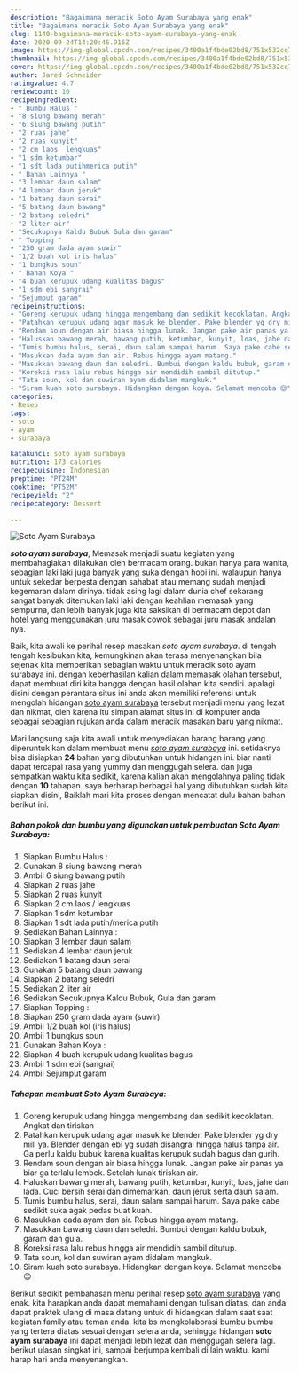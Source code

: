 ```yaml
---
description: "Bagaimana meracik Soto Ayam Surabaya yang enak"
title: "Bagaimana meracik Soto Ayam Surabaya yang enak"
slug: 1140-bagaimana-meracik-soto-ayam-surabaya-yang-enak
date: 2020-09-24T14:20:46.916Z
image: https://img-global.cpcdn.com/recipes/3400a1f4bde02bd8/751x532cq70/soto-ayam-surabaya-foto-resep-utama.jpg
thumbnail: https://img-global.cpcdn.com/recipes/3400a1f4bde02bd8/751x532cq70/soto-ayam-surabaya-foto-resep-utama.jpg
cover: https://img-global.cpcdn.com/recipes/3400a1f4bde02bd8/751x532cq70/soto-ayam-surabaya-foto-resep-utama.jpg
author: Jared Schneider
ratingvalue: 4.7
reviewcount: 10
recipeingredient:
- " Bumbu Halus "
- "8 siung bawang merah"
- "6 siung bawang putih"
- "2 ruas jahe"
- "2 ruas kunyit"
- "2 cm laos  lengkuas"
- "1 sdm ketumbar"
- "1 sdt lada putihmerica putih"
- " Bahan Lainnya "
- "3 lembar daun salam"
- "4 lembar daun jeruk"
- "1 batang daun serai"
- "5 batang daun bawang"
- "2 batang seledri"
- "2 liter air"
- "Secukupnya Kaldu Bubuk Gula dan garam"
- " Topping "
- "250 gram dada ayam suwir"
- "1/2 buah kol iris halus"
- "1 bungkus soun"
- " Bahan Koya "
- "4 buah kerupuk udang kualitas bagus"
- "1 sdm ebi sangrai"
- "Sejumput garam"
recipeinstructions:
- "Goreng kerupuk udang hingga mengembang dan sedikit kecoklatan. Angkat dan tiriskan"
- "Patahkan kerupuk udang agar masuk ke blender. Pake blender yg dry mill ya. Blender dengan ebi yg sudah disangrai hingga halus tanpa air. Ga perlu kaldu bubuk karena kualitas kerupuk sudah bagus dan gurih."
- "Rendam soun dengan air biasa hingga lunak. Jangan pake air panas ya biar ga terlalu lembek. Setelah lunak tiriskan air."
- "Haluskan bawang merah, bawang putih, ketumbar, kunyit, loas, jahe dan lada. Cuci bersih serai dan dimemarkan, daun jeruk serta daun salam."
- "Tumis bumbu halus, serai, daun salam sampai harum. Saya pake cabe sedikit suka agak pedas buat kuah."
- "Masukkan dada ayam dan air. Rebus hingga ayam matang."
- "Masukkan bawang daun dan seledri. Bumbui dengan kaldu bubuk, garam dan gula."
- "Koreksi rasa lalu rebus hingga air mendidih sambil ditutup."
- "Tata soun, kol dan suwiran ayam didalam mangkuk."
- "Siram kuah soto surabaya. Hidangkan dengan koya. Selamat mencoba 😊"
categories:
- Resep
tags:
- soto
- ayam
- surabaya

katakunci: soto ayam surabaya 
nutrition: 173 calories
recipecuisine: Indonesian
preptime: "PT24M"
cooktime: "PT52M"
recipeyield: "2"
recipecategory: Dessert

---
```



![Soto Ayam Surabaya](https://img-global.cpcdn.com/recipes/3400a1f4bde02bd8/751x532cq70/soto-ayam-surabaya-foto-resep-utama.jpg)

<b><i>soto ayam surabaya</i></b>, Memasak menjadi suatu kegiatan yang membahagiakan dilakukan oleh bermacam orang. bukan hanya para wanita, sebagian laki laki juga banyak yang suka dengan hobi ini. walaupun hanya untuk sekedar berpesta dengan sahabat atau memang sudah menjadi kegemaran dalam dirinya. tidak asing lagi dalam dunia chef sekarang sangat banyak ditemukan laki laki dengan keahlian memasak yang sempurna, dan lebih banyak juga kita saksikan di bermacam depot dan hotel yang menggunakan juru masak cowok sebagai juru masak andalan nya.



Baik, kita awali ke perihal resep masakan <i>soto ayam surabaya</i>. di tengah tengah kesibukan kita, kemungkinan akan terasa menyenangkan bila sejenak kita memberikan sebagian waktu untuk meracik soto ayam surabaya ini. dengan keberhasilan kalian dalam memasak olahan tersebut, dapat membuat diri kita bangga dengan hasil olahan kita sendiri. apalagi disini dengan perantara situs ini anda akan memiliki referensi untuk mengolah hidangan <u>soto ayam surabaya</u> tersebut menjadi menu yang lezat dan nikmat, oleh karena itu simpan alamat situs ini di komputer anda sebagai sebagian rujukan anda dalam meracik masakan baru yang nikmat.


Mari langsung saja kita awali untuk menyediakan barang barang yang diperuntuk kan dalam membuat menu <u><i>soto ayam surabaya</i></u> ini. setidaknya bisa disiapkan <b>24</b> bahan yang dibutuhkan untuk hidangan ini. biar nanti dapat tercapai rasa yang yummy dan menggugah selera. dan juga sempatkan waktu kita sedikit, karena kalian akan mengolahnya paling tidak dengan <b>10</b> tahapan. saya berharap berbagai hal yang dibutuhkan sudah kita siapkan disini, Baiklah mari kita proses dengan mencatat dulu bahan bahan berikut ini.

<!--inarticleads1-->

##### Bahan pokok dan bumbu yang digunakan untuk pembuatan Soto Ayam Surabaya:

1. Siapkan  Bumbu Halus :
1. Gunakan 8 siung bawang merah
1. Ambil 6 siung bawang putih
1. Siapkan 2 ruas jahe
1. Siapkan 2 ruas kunyit
1. Siapkan 2 cm laos / lengkuas
1. Siapkan 1 sdm ketumbar
1. Siapkan 1 sdt lada putih/merica putih
1. Sediakan  Bahan Lainnya :
1. Siapkan 3 lembar daun salam
1. Sediakan 4 lembar daun jeruk
1. Sediakan 1 batang daun serai
1. Gunakan 5 batang daun bawang
1. Siapkan 2 batang seledri
1. Sediakan 2 liter air
1. Sediakan Secukupnya Kaldu Bubuk, Gula dan garam
1. Siapkan  Topping :
1. Siapkan 250 gram dada ayam (suwir)
1. Ambil 1/2 buah kol (iris halus)
1. Ambil 1 bungkus soun
1. Gunakan  Bahan Koya :
1. Siapkan 4 buah kerupuk udang kualitas bagus
1. Ambil 1 sdm ebi (sangrai)
1. Ambil Sejumput garam




<!--inarticleads2-->

##### Tahapan membuat Soto Ayam Surabaya:

1. Goreng kerupuk udang hingga mengembang dan sedikit kecoklatan. Angkat dan tiriskan
1. Patahkan kerupuk udang agar masuk ke blender. Pake blender yg dry mill ya. Blender dengan ebi yg sudah disangrai hingga halus tanpa air. Ga perlu kaldu bubuk karena kualitas kerupuk sudah bagus dan gurih.
1. Rendam soun dengan air biasa hingga lunak. Jangan pake air panas ya biar ga terlalu lembek. Setelah lunak tiriskan air.
1. Haluskan bawang merah, bawang putih, ketumbar, kunyit, loas, jahe dan lada. Cuci bersih serai dan dimemarkan, daun jeruk serta daun salam.
1. Tumis bumbu halus, serai, daun salam sampai harum. Saya pake cabe sedikit suka agak pedas buat kuah.
1. Masukkan dada ayam dan air. Rebus hingga ayam matang.
1. Masukkan bawang daun dan seledri. Bumbui dengan kaldu bubuk, garam dan gula.
1. Koreksi rasa lalu rebus hingga air mendidih sambil ditutup.
1. Tata soun, kol dan suwiran ayam didalam mangkuk.
1. Siram kuah soto surabaya. Hidangkan dengan koya. Selamat mencoba 😊




Berikut sedikit pembahasan menu perihal resep <u>soto ayam surabaya</u> yang enak. kita harapkan anda dapat memahami dengan tulisan diatas, dan anda dapat praktek ulang di masa datang untuk di hidangkan dalam saat saat kegiatan family atau teman anda. kita bs mengkolaborasi bumbu bumbu yang tertera diatas sesuai dengan selera anda, sehingga hidangan <b>soto ayam surabaya</b> ini dapat menjadi lebih lezat dan menggugah selera lagi. berikut ulasan singkat ini, sampai berjumpa kembali di lain waktu. kami harap hari anda menyenangkan.
